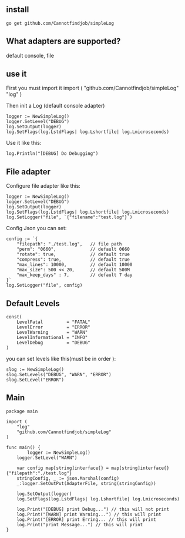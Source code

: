 ## install

	go get github.com/Cannotfindjob/simpleLog


## What adapters are supported?

default console, file


## use it

First you must import it
import (
	"github.com/Cannotfindjob/simpleLog"
	"log"
)

Then init a Log (default console adapter)

```golang
logger := NewSimpleLog()
logger.SetLevel("DEBUG")
log.SetOutput(logger)
log.SetFlags(log.LstdFlags| log.Lshortfile| log.Lmicroseconds)
```

Use it like this:

```golang
log.Println("[DEBUG] Do Debugging")
```

## File adapter

Configure file adapter like this:

```golang
logger := NewSimpleLog()
logger.SetLevel("DEBUG")
log.SetOutput(logger)
log.SetFlags(log.LstdFlags| log.Lshortfile| log.Lmicroseconds)
log.SetLogger("file", `{"filename":"test.log"}`)
```
Config Json you can set:
```golang
config := `{
	"filepath": "./test.log",   // file path
	"perm": "0660",             // default 0660
	"rotate": true,             // default true
	"compress": true,           // default true
	"max_lines": 10000,         // default 10000
	"max_size": 500 << 20,      // default 500M
	"max_keep_days" : 7,        // default 7 day
}`
log.SetLogger("file", config)
```

## Default Levels
```golang
const(
	LevelFatal         = "FATAL"
	LevelError         = "ERROR"
	LevelWarning       = "WARN"
	LevelInformational = "INFO"
	LevelDebug         = "DEBUG"
)
```
you can set levels like this(must be in order ):
```golang
slog := NewSimpleLog()
slog.SetLevels("DEBUG", "WARN", "ERROR")
slog.SetLevel("ERROR")
```

## Main
```golang
package main

import (
	"log"
	"github.com/Cannotfindjob/simpleLog"
)

func main() {
        logger := NewSimpleLog()
	logger.SetLevel("WARN")

	var config map[string]interface{} = map[string]interface{}{"filepath":"./test.log"}
	stringConfig, _ := json.Marshal(config)
	_:logger.SetOutPut(AdapterFile, string(stringConfig))

	log.SetOutput(logger)
	log.SetFlags(log.LstdFlags| log.Lshortfile| log.Lmicroseconds)

	log.Print("[DEBUG] print Debug...") // this will not print
	log.Print("[WARN] print Warning...") // this will print
	log.Print("[ERROR] print Erring... // this will print 
	log.Print("print Message...") // this will print
}
```

